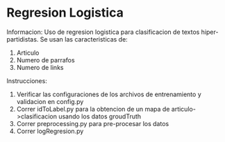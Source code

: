 # Regresion Logistica

Informacion:
Uso de regresion logistica para clasificacion de textos hiper-partidistas. 
Se usan las caracteristicas de:
1. Articulo
2. Numero de parrafos
3. Numero de links

Instrucciones:
1. Verificar las configuraciones de los archivos de entrenamiento y validacion en config.py
2. Correr idToLabel.py para la obtencion de un mapa de articulo->clasificacion usando los datos groudTruth
3. Correr preprocessing.py para pre-procesar los datos
4. Correr logRegresion.py
